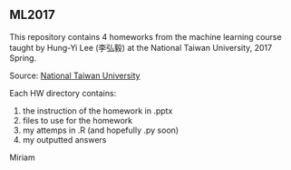 ## ML2017

This repository contains 4 homeworks from the machine learning course taught by
Hung-Yi Lee (李弘毅) at the National Taiwan University, 2017 Spring.

Source: [National Taiwan University](http://speech.ee.ntu.edu.tw/~tlkagk/courses_ML17.html)

Each HW directory contains:

1. the instruction of the homework in .pptx
2. files to use for the homework
3. my attemps in .R (and hopefully .py soon)
4. my outputted answers

Miriam

